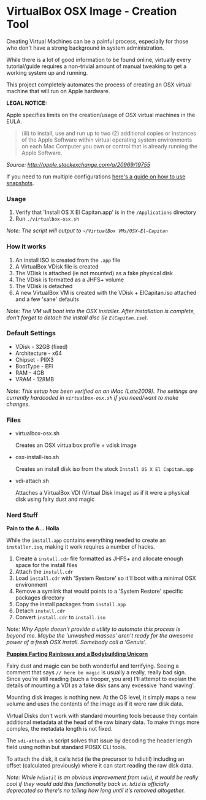 # VirtualBox OSX Image - Creation Tool

Creating Virtual Machines can be a painful process, especially for those who don't have a strong background in system administration.

While there is a lot of good information to be found online, virtually every tutorial/guide requires a non-trivial amount of manual tweaking to get a working system up and running.

This project completely automates the process of creating an OSX virtual machine that will run on Apple hardware.

**LEGAL NOTICE:**

Apple specifies limits on the creation/usage of OSX virtual machines in the EULA.

> (iii) to install, use and run up to two (2) additional copies or instances of the Apple Software within virtual operating system environments on each Mac Computer you own or control that is already running the Apple Software.

*Source: http://apple.stackexchange.com/a/20969/19755*

If you need to run multiple configurations [here's a guide on how to use snapshots](http://www.howtogeek.com/150258/how-to-save-time-by-using-snapshots-in-virtualbox/).

### Usage

1. Verify that 'Install OS X El Capitan.app' is in the `/Applications` directory
2. Run `./virtualbox-osx.sh`

*Note: The script will output to `~/VirtualBox VMs/OSX-El-Capitan`*

### How it works

1. An install ISO is created from the `.app` file
2. A VirtualBox VDisk file is created
3. The VDisk is attached (ie not mounted) as a fake physical disk
4. The VDisk is formatted as a JHFS+ volume
5. The VDisk is detached
5. A new VirtualBox VM is created with the VDisk + ElCapitan.iso attached and a few 'sane' defaults

*Note: The VM will boot into the OSX installer. After installation is complete, don't forget to detach the install disc (ie `ElCapitan.iso`).*

### Default Settings

- VDisk - 32GB (fixed)
- Architecture - x64
- Chipset - PIIX3
- BootType - EFI
- RAM - 4GB
- VRAM - 128MB

*Note: This setup has been verified on an iMac (Late2009). The settings are currently hardcoded in `virtualbox-osx.sh` if you need/want to make changes.* 
 
### Files

- virtualbox-osx.sh

  Creates an OSX virtualbox profile + vdisk image

- osx-install-iso.sh

  Creates an install disk iso from the stock `Install OS X El Capitan.app`

- vdi-attach.sh

  Attaches a VirtualBox VDI (Virtual Disk Image) as if it were a physical disk using fairy dust and magic

### Nerd Stuff

**Pain to the A... Holla**

While the `install.app` contains everything needed to create an `installer.iso`, making it work requires a number of hacks.

1. Create a `install.cdr` file formatted as JHFS+ and allocate enough space for the install files
2. Attach the `install.cdr`
3. Load `install.cdr` with 'System Restore' so it'll boot with a minimal OSX environment
4. Remove a symlink that would points to a 'System Restore' specific packages directory
5. Copy the install packages from `install.app`
6. Detach `install.cdr`
7. Convert `install.cdr` to `install.iso`

*Note: Why Apple doesn't provide a utility to automate this process is beyond me. Maybe the 'unwashed masses' aren't ready for the awesome power of a fresh OSX install. Somebody call a 'Genuis'.*

**[Puppies Farting Rainbows and a Bodybuilding Unicorn](http://i.imgur.com/BmGsO.jpg)**

Fairy dust and magic can be both wonderful and terrifying. Seeing a comment that says `// here be magic` is usually a really, really bad sign. Since you're still reading (such a trooper, you are) I'll attempt to explain the details of mounting a VDI as a fake disk sans any excessive 'hand waving'.

Mounting disk images is nothing new. At the OS level, it simply maps a new volume and uses the contents of the image as if it were raw disk data.

Virtual Disks don't work with standard mounting tools because they contain additional metadata at the head of the raw binary data. To make things more comples, the metadata length is not fixed.

The `vdi-attach.sh` script solves that issue by decoding the header length field using nothin but standard POSIX CLI tools.

To attach the disk, it calls `hdid` (ie the precursor to hdiutil) including an offset (calculated previously) where it can start reading the raw disk data.

*Note: While `hdiutil` is an obvious improvement from `hdid`, it would be really cool if they would add this functionality back in. `hdid` is officially deprecated so there's no telling how long until it's removed altogether.*